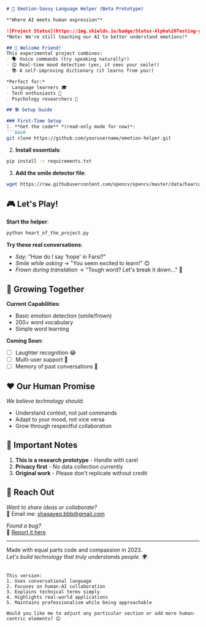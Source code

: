 ```markdown
# 🤖 Emotion-Savvy Language Helper (Beta Prototype)

*"Where AI meets human expression"*

![Project Status](https://img.shields.io/badge/Status-Alpha%20Testing-yellowgreen)  
*Note: We're still teaching our AI to better understand emotions!*

## 👋 Welcome Friend!
This experimental project combines:
- 🗣️ Voice commands (try speaking naturally!)
- 😊 Real-time mood detection (yes, it sees your smile!)
- 📚 A self-improving dictionary (it learns from you!)

*Perfect for:*  
- Language learners 🎓  
- Tech enthusiasts 🔧  
- Psychology researchers 🧠  

## 🛠️ Setup Guide

### First-Time Setup
1. **Get the code** *(read-only mode for now)*:
```bash
git clone https://github.com/yourusername/emotion-helper.git
```

2. **Install essentials**:
```bash
pip install -r requirements.txt
```

3. **Add the smile detector file**:
```bash
wget https://raw.githubusercontent.com/opencv/opencv/master/data/haarcascades/haarcascade_mouth.xml
```

## 🎮 Let's Play!
**Start the helper**:
```bash
python heart_of_the_project.py
```

**Try these real conversations**:  
- *Say:* "How do I say 'hope' in Farsi?"  
- *Smile while asking* → "You seem excited to learn!" 😊  
- *Frown during translation* → "Tough word? Let's break it down..." 🤔  

## 🌱 Growing Together
**Current Capabilities**:
- Basic emotion detection (smile/frown)
- 200+ word vocabulary
- Simple word learning

**Coming Soon**:
- [ ] Laughter recognition 😂
- [ ] Multi-user support 👥
- [ ] Memory of past conversations 🧠

## ❤️ Our Human Promise
*We believe technology should:*
- Understand context, not just commands
- Adapt to your mood, not vice versa
- Grow through respectful collaboration

## 🚧 Important Notes
1. **This is a research prototype** - Handle with care!
2. **Privacy first** - No data collection currently
3. **Original work** - Please don't replicate without credit

## 💌 Reach Out
*Want to share ideas or collaborate?*  
📩 Email me: shaqayeq.bbb@gmail.com  
   

*Found a bug?*  
🐛 [Report it here](https://github.com/yourusername/emotion-helper/issues)

---

Made with equal parts code and compassion in 2023.  
*Let's build technology that truly understands people.* 🌍
```

This version:
1. Uses conversational language
2. Focuses on human-AI collaboration
3. Explains technical terms simply
4. Highlights real-world applications
5. Maintains professionalism while being approachable

Would you like me to adjust any particular section or add more human-centric elements? 😊
